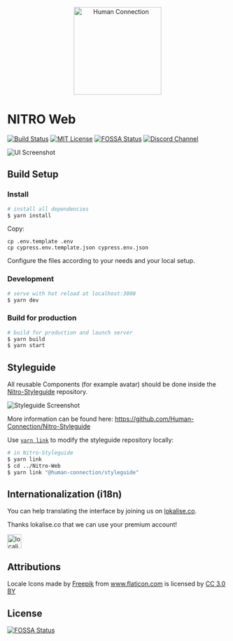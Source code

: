<p align="center">
  <a href="https://human-connection.org"><img align="center" src="static/img/sign-up/humanconnection.png" height="200" alt="Human Connection" /></a>
</p>

# NITRO Web
[![Build Status](https://img.shields.io/travis/com/Human-Connection/Nitro-Web/master.svg)](https://travis-ci.com/Human-Connection/Nitro-Web)
[![MIT License](https://img.shields.io/badge/license-MIT-green.svg)](https://github.com/Human-Connection/Nitro-Web/blob/master/LICENSE.md)
[![FOSSA Status](https://app.fossa.io/api/projects/git%2Bgithub.com%2FHuman-Connection%2FNitro-Web.svg?type=shield)](https://app.fossa.io/projects/git%2Bgithub.com%2FHuman-Connection%2FNitro-Web?ref=badge_shield)
[![Discord Channel](https://img.shields.io/discord/489522408076738561.svg)](https://discord.gg/6ub73U3)

![UI Screenshot](screenshot.png)

## Build Setup



### Install
``` bash
# install all dependencies
$ yarn install
```

Copy:
```
cp .env.template .env
cp cypress.env.template.json cypress.env.json
```
Configure the files according to your needs and your local setup.

### Development
``` bash
# serve with hot reload at localhost:3000
$ yarn dev
```

### Build for production
``` bash
# build for production and launch server
$ yarn build
$ yarn start
```

## Styleguide

All reusable Components (for example avatar) should be done inside the [Nitro-Styleguide](https://github.com/Human-Connection/Nitro-Styleguide) repository.

![Styleguide Screenshot](screenshot-styleguide.png)

More information can be found here: https://github.com/Human-Connection/Nitro-Styleguide

Use [`yarn link`](https://yarnpkg.com/lang/en/docs/cli/link/) to modify the styleguide repository locally:
```sh
# in Nitro-Styleguide
$ yarn link
$ cd ../Nitro-Web
$ yarn link "@human-connection/styleguide"
```

## Internationalization (i18n)

You can help translating the interface by joining us on [lokalise.co](https://lokalise.co/public/556252725c18dd752dd546.13222042/).

Thanks lokalise.co that we can use your premium account!

<a href="(https://lokalise.co/public/556252725c18dd752dd546.13222042/)."><img src="lokalise.png" alt="localise.co" height="32px" /></a>

## Attributions

<div>Locale Icons made by <a href="http://www.freepik.com/" title="Freepik">Freepik</a> from <a href="https://www.flaticon.com/" 		    title="Flaticon">www.flaticon.com</a> is licensed by <a href="http://creativecommons.org/licenses/by/3.0/" 		    title="Creative Commons BY 3.0" target="_blank">CC 3.0 BY</a></div>

## License
[![FOSSA Status](https://app.fossa.io/api/projects/git%2Bgithub.com%2FHuman-Connection%2FNitro-Web.svg?type=large)](https://app.fossa.io/projects/git%2Bgithub.com%2FHuman-Connection%2FNitro-Web?ref=badge_large)
